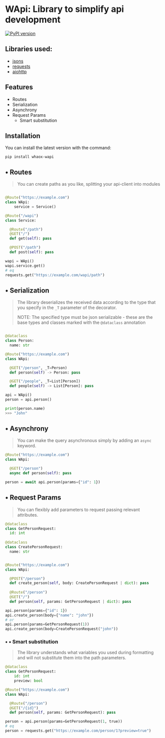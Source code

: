 
# WApi: Library to simplify api development

[![PyPI version](https://badge.fury.io/py/whaox-wapi.svg)](https://badge.fury.io/py/whaox-wapi)

## Libraries used:
* [jsons](https://github.com/ramonhagenaars/jsons)
* [requests](https://github.com/psf/requests)
* [aiohttp](https://github.com/aio-libs/aiohttp)

## Features

* Routes
* Serialization
* Asynchrony
* Request Params
	* Smart substitution

## Installation

 You can install the latest version with the command:
 
```commandline
pip install whaox-wapi
```

## • Routes

> You can create paths as you like, splitting your api-client into modules

```python

@Route("https://example.com")
class WApi:
    service = Service()

@Route("/wapi")
class Service:

  @Route("/path")
  @GET("/")
  def get(self): pass	

  @POST("/path")
  def post(self): pass
```

```python 
wapi = WApi()
wapi.service.get()
# eq
requests.get("https://example.com/wapi/path")
```

## • Serialization

> The library deserializes the received data according to the type that you specify in the `_T` parameter of the decorator. 
> 
> NOTE: The specified type must be json serializable - these are the base types and classes marked with the `@dataclass` annotation

```python

@dataclass
class Person:
  name: str

@Route("https://example.com")
class WApi:

  @GET("/person", _T=Person)
  def person(self) -> Person: pass

  @GET("/people", _T=List[Person])
  def people(self) -> List[Person]: pass

```

```python
api = WApi()
person = api.person()

print(person.name)
>>> "John"
```

## • Asynchrony

> You can make the query asynchronous simply by adding an `async` keyword.

```python
@Route("https://example.com")
class WApi:

  @GET("/person")
  async def person(self): pass

```
```python
person = await api.person(params={"id": 1})
```

## • Request Params

> You can flexibly add parameters to request passing relevant attributes.

```python
@dataclass
class GetPersonRequest:
  id: int
  
@dataclass
class CreatePersonRequest:
  name: str


@Route("https://example.com")
class WApi:

  @POST("/person")
  def create_person(self, body: CreatePersonRequest | dict): pass
	
  @Route("/person") 
  @GET("/")
  def person(self, params: GetPersonRequest | dict): pass

```
```python
api.person(params={"id": 1})
api.create_person(body={"name": "john"})
# or
api.person(params=GetPersonRequest(1))
api.create_person(body=CreatePersonRequest("john"))
```


### • • Smart substitution

> The library understands what variables you used during formatting and will not substitute them into the path parameters.

```python
@dataclass
class GetPersonRequest:
    id: int
    preview: bool

@Route("https://example.com")
class WApi:

  @Route("/person")
  @GET("/{id}")
  def person(self, params: GetPersonRequest): pass
```

```python
person = api.person(params=GetPersonRequest(1, true))
# eq
person = requests.get("https://example.com/person/1?preview=true")
```

